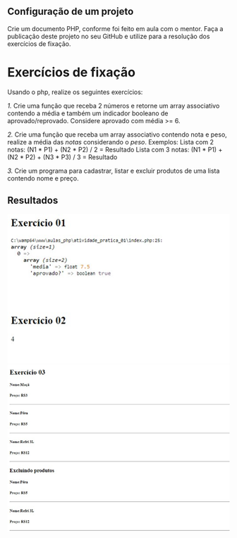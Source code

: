 ## Configuração de um projeto

Crie um documento PHP, conforme foi feito em aula com o mentor. 
Faça a publicação deste projeto no seu GitHub e utilize para a resolução dos exercícios de fixação.

# Exercícios de fixação

Usando o php, realize os seguintes exercícios:

_1._ Crie uma função que receba 2 números e retorne um array
associativo contendo a média e também um indicador booleano de
aprovado/reprovado. Considere aprovado com média >= 6.

_2._ Crie uma função que receba um array associativo contendo nota e
peso, realize a média das _notas_ considerando o _peso_. Exemplos:
Lista com 2 notas: (N1 * P1) + (N2 * P2) / 2 = Resultado
Lista com 3 notas: (N1 * P1) + (N2 * P2) + (N3 * P3) / 3 = Resultado

_3._ Crie um programa para cadastrar, listar e excluir produtos de uma
lista contendo nome e preço.

## Resultados

![exercicio01e02](https://github.com/lipemp/aulas_php/blob/main/atividade_pratica_01/images/exercicios01e02.jpg)
![exercicio03](https://github.com/lipemp/aulas_php/blob/main/atividade_pratica_01/images/exercicio03.jpg)